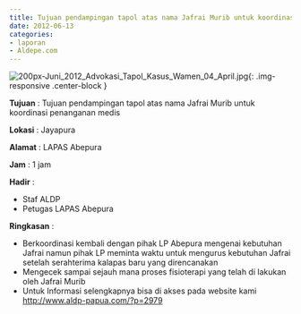 ```yaml
---
title: Tujuan pendampingan tapol atas nama Jafrai Murib untuk koordinasi penanganan medis
date: 2012-06-13
categories:
- laporan
- Aldepe.com
---
```

![200px-Juni_2012_Advokasi_Tapol_Kasus_Wamen_04_April.jpg](/uploads/200px-Juni_2012_Advokasi_Tapol_Kasus_Wamen_04_April.jpg){: .img-responsive .center-block }

**Tujuan** : Tujuan	pendampingan tapol atas nama Jafrai Murib untuk koordinasi penanganan medis

**Lokasi** : Jayapura

**Alamat** : LAPAS Abepura

**Jam** : 1 jam

**Hadir** : 
* Staf ALDP
* Petugas LAPAS Abepura

**Ringkasan** : 
* Berkoordinasi kembali dengan pihak LP Abepura mengenai kebutuhan Jafrai namun pihak LP meminta waktu untuk mengurus kebutuhan Jafrai setelah serahterima kalapas baru yang direncanakan
* Mengecek sampai sejauh mana proses fisioterapi yang telah di lakukan oleh Jafrai Murib
* Untuk Informasi selengkapnya bisa di akses pada website kami http://www.aldp-papua.com/?p=2979
